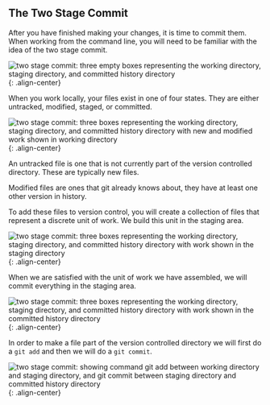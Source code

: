 ## The Two Stage Commit

After you have finished making your changes, it is time to commit them. When working from the command line, you will need to be familiar with the idea of the two stage commit.

![two stage commit: three empty boxes representing the working directory, staging directory, and committed history directory]({{site.baseurl}}/images/two-stage-commit-a.jpg){: .align-center}

When you work locally, your files exist in one of four states. They are either untracked, modified, staged, or committed.

![two stage commit: three boxes representing the working directory, staging directory, and committed history directory with new and modified work shown in working directory]({{site.baseurl}}/images/two-stage-commit-b.jpg){: .align-center}

An untracked file is one that is not currently part of the version controlled directory. These are typically new files.

Modified files are ones that git already knows about, they have at least one other version in history.

To add these files to version control, you will create a collection of files that represent a discrete unit of work. We build this unit in the staging area.

![two stage commit: three boxes representing the working directory, staging directory, and committed history directory with work shown in the staging directory]({{site.baseurl}}/images/two-stage-commit-c.jpg){: .align-center}

When we are satisfied with the unit of work we have assembled, we will commit everything in the staging area.

![two stage commit: three boxes representing the working directory, staging directory, and committed history directory with work shown in the committed history directory]({{site.baseurl}}/images/two-stage-commit-d.jpg){: .align-center}

In order to make a file part of the version controlled directory we will first do a `git add` and then we will do a `git commit`.

![two stage commit: showing command git add between working directory and staging directory, and git commit between staging directory and committed history directory]({{site.baseurl}}/images/two-stage-commit-e.jpg){: .align-center}
